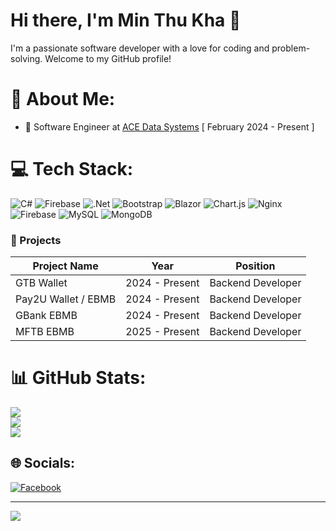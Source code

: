 
# Hi there, I'm Min Thu Kha 👋

I'm a passionate software developer with a love for coding and problem-solving. Welcome to my GitHub profile!

# 💫 About Me:
- 💼 Software Engineer at [ACE Data Systems](https://acedatasystems.com/) [ February 2024 - Present ]

# 💻 Tech Stack:
![C#](https://img.shields.io/badge/c%23-%23239120.svg?style=for-the-badge&logo=csharp&logoColor=white) ![Firebase](https://img.shields.io/badge/firebase-%23039BE5.svg?style=for-the-badge&logo=firebase) ![.Net](https://img.shields.io/badge/.NET-5C2D91?style=for-the-badge&logo=.net&logoColor=white) ![Bootstrap](https://img.shields.io/badge/bootstrap-%238511FA.svg?style=for-the-badge&logo=bootstrap&logoColor=white) ![Blazor](https://img.shields.io/badge/blazor-%235C2D91.svg?style=for-the-badge&logo=blazor&logoColor=white) ![Chart.js](https://img.shields.io/badge/chart.js-F5788D.svg?style=for-the-badge&logo=chart.js&logoColor=white) ![Nginx](https://img.shields.io/badge/nginx-%23009639.svg?style=for-the-badge&logo=nginx&logoColor=white) ![Firebase](https://img.shields.io/badge/firebase-a08021?style=for-the-badge&logo=firebase&logoColor=ffcd34) ![MySQL](https://img.shields.io/badge/mysql-4479A1.svg?style=for-the-badge&logo=mysql&logoColor=white) ![MongoDB](https://img.shields.io/badge/MongoDB-%234ea94b.svg?style=for-the-badge&logo=mongodb&logoColor=white)


### 🦾 Projects

| Project Name            | Year           | Position           |
|-------------------------|----------------|------------------- |
| GTB Wallet              | 2024 - Present | Backend Developer  |
| Pay2U Wallet / EBMB 	  | 2024 - Present | Backend Developer  |
| GBank EBMB 			        | 2024 - Present | Backend Developer  |
| MFTB EBMB 			        | 2025 - Present | Backend Developer  |

# 📊 GitHub Stats:
![](https://github-readme-stats.vercel.app/api?username=minthukha-coding&theme=dark&hide_border=false&include_all_commits=true&count_private=true)<br/>
![](https://github-readme-streak-stats.herokuapp.com/?user=minthukha-coding&theme=dark&hide_border=false)<br/>
![](https://github-readme-stats.vercel.app/api/top-langs/?username=minthukha-coding&theme=dark&hide_border=false&include_all_commits=true&count_private=true&layout=compact)

## 🌐 Socials:
 [![Facebook](https://img.shields.io/badge/Facebook-%231877F2.svg?logo=Facebook&logoColor=white)](https://facebook.com/minthukha10988) 

---
[![](https://visitcount.itsvg.in/api?id=minthukha-coding&icon=0&color=0)](https://visitcount.itsvg.in)

<!-- Proudly created with GPRM ( https://gprm.itsvg.in ) -->
